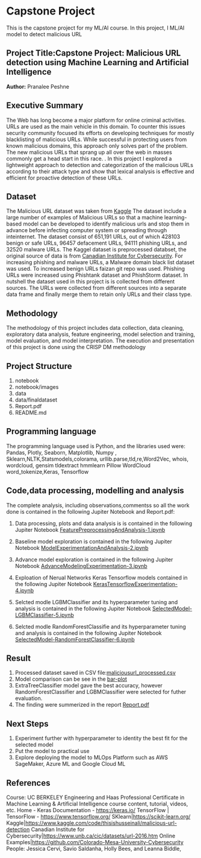 # Capstone Project
This is the capstone project for my ML/AI course. In this project, I ML/AI model to detect malicious URL
## Project Title:Capstone Project: Malicious URL detection using Machine Learning and Artificial Intelligence

**Author:** Pranalee Peshne

## Executive Summary
The Web has long become a major platform for online criminal activities. URLs are used as the main vehicle in this domain. To counter this issues security community focused its efforts on developing techniques for mostly blacklisting of malicious URLs. While successful in protecting users from known malicious domains, this approach only solves part of the problem. The new malicious URLs that sprang up all over the web in masses commonly get a head start in this race. . In this project I explored a lightweight approach to detection and categorization of the malicious URLs according to their attack type and show that lexical analysis is effective and efficient for proactive detection of these URLs.
## Dataset
The Malicious URL dataset was taken from [Kaggle](https://www.kaggle.com/datasets/sid321axn/malicious-urls-dataset)
The dataset  include a large number of examples of Malicious URLs so that a machine learning-based model can be developed to identify malicious urls and stop them in advance before infecting computer system or spreading through inteinternet. The dataset consist of 651,191 URLs, out of which 428103 benign or safe URLs, 96457 defacement URLs, 94111 phishing URLs, and 32520 malware URLs. The Kaggel dataset is preprocessed databset, the original source of data is from [Canadian Institute for Cybersecurity](https://www.unb.ca/cic/datasets/url-2016.html). For increasing phishing and malware URLs, a Malware domain black list dataset was used. To increased benign URLs  faizan git repo was used. Phishing URLs were increased using Phishtank dataset and PhishStorm dataset.  In nutshell the dataset used in this project is is collected from different sources. The URLs were collected from different sources into a separate data frame and finally merge them to retain only URLs and their class type.

## Methodology
The methodology of this project includes data collection, data cleaning, exploratory data analysis, feature engineering, model selection and training, model evaluation, and model interpretation. The execution and presentation of this project is done using the CRISP DM methodology

## Project Structure
1. notebook
2. notebook/images
3. data 
4. data/finaldataset
5. Report.pdf 
6. README.md
## Programming language
The programming language used is Python, and the libraries used were: Pandas, Plotly, Seaborn, Matplotlib, Numpy , Sklearn,NLTK,Statsmodels,colorama, urllib.parse,tld,re,Word2Vec, whois, wordcloud, gensim  tldextract hmmlearn Pillow WordCloud word_tokenize,Keras, Tensorflow
## Code,data processing, modelling and analysis
The complete analysis, including observations,commentss so all the work done is contained in the following Jupiter Notebook and Report.pdf:
1. Data processing, plots and data analysis is is contained in the following Jupiter Notebook [FeaturePreprocessingAndAnalysis-1.ipynb](https://github.com/pranalee04/BH-PCMLAI-CapstoneProject/blob/main/notebook/FeaturePreprocessingAndAnalysis-1.ipynb)

2. Baseline model exploration is contained in the following Jupiter Notebook [ModelExperimentationAndAnalysis-2.ipynb](https://github.com/pranalee04/BH-PCMLAI-CapstoneProject/blob/main/notebook/ModelExperimentationAndAnalysis-2.ipynb)
3. Advance model exploration is contained in the following Jupiter Notebook [AdvanceModelingExperimentation-3.ipynb](https://github.com/pranalee04/BH-PCMLAI-CapstoneProject/blob/main/notebook/AdvanceModelingExperimentation-3.ipynb)
4. Exploation of Nerual Networks Keras Tensorflow models contained in the following Jupiter Notebook [KerasTensorflowExperimentation-4.ipynb](https://github.com/pranalee04/BH-PCMLAI-CapstoneProject/blob/main/notebook/KerasTensorflowExperimentation-4.ipynb)
5. Selcted modle LGBMClassifier and its hyperparameter tuning and analysis is contained in the following Jupiter Notebook  [SelectedModel-LGBMClassifier-5.ipynb](https://github.com/pranalee04/BH-PCMLAI-CapstoneProject/blob/main/notebook/SelectedModel-LGBMClassifier-5.ipynb)
6. Selcted modle RandomForestClassifie and its hyperparameter tuning and analysis is contained in the following Jupiter Notebook  [SelectedModel-RandomForestClassifier-6.ipynb](https://github.com/pranalee04/BH-PCMLAI-CapstoneProject/blob/main/notebook/SelectedModel-RandomForestClassifier-6.ipynb)

## Result
1. Processed dataset saved in CSV file:[maliciousurl_processed.csv](https://github.com/pranalee04/BH-PCMLAI-CapstoneProject/blob/main/data/finaldataset/maliciousurl_processed.csv)
2. Model comparison can be see in the [bar-plot](https://github.com/pranalee04/BH-PCMLAI-CapstoneProject/tree/main/notebook/images/model-accuracy-comparision.png)
3. ExtraTreeClassifier model gave the best accuracy, however RandomForestClassifier and LGBMClassifier were selected for futher evaluation.
4. The finding were summerized in the report [Report.pdf](https://github.com/pranalee04/BH-PCMLAI-CapstoneProject/tree/main/Report.pdf)

## Next Steps
1. Experiment further with hyperparameter to identity the best fit for the selected model
2. Put the model to practical use 
2. Explore deploying the model to MLOps Platform such as AWS SageMaker, Azure ML and Google Cloud ML

## References
 Course: UC BERKELEY Engineering and Haas Professional Certificate in Machine Learning & Artificial Intelligence course content, tutorial, videos, etc.
 Home - Keras Documentation - https://keras.io/
 TensorFlow | TensorFlow - https://www.tensorflow.org/
 SKlearn|https://scikit-learn.org/
 Kaggle|https://www.kaggle.com/code/thisishusseinali/malicious-url-detection
 Canadian Institute for Cybersecurity|https://www.unb.ca/cic/datasets/url-2016.htm
 Online Examples|https://github.com/Colorado-Mesa-University-Cybersecurity
 People: Jessica Cervi, Savio Saldanha, Holly Bees, and Leanna Biddle,

